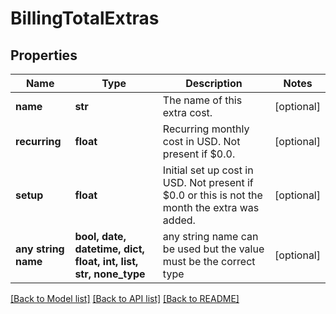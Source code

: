 # BillingTotalExtras


## Properties
Name | Type | Description | Notes
------------ | ------------- | ------------- | -------------
**name** | **str** | The name of this extra cost. | [optional] 
**recurring** | **float** | Recurring monthly cost in USD. Not present if $0.0. | [optional] 
**setup** | **float** | Initial set up cost in USD. Not present if $0.0 or this is not the month the extra was added. | [optional] 
**any string name** | **bool, date, datetime, dict, float, int, list, str, none_type** | any string name can be used but the value must be the correct type | [optional]

[[Back to Model list]](../README.md#documentation-for-models) [[Back to API list]](../README.md#documentation-for-api-endpoints) [[Back to README]](../README.md)


